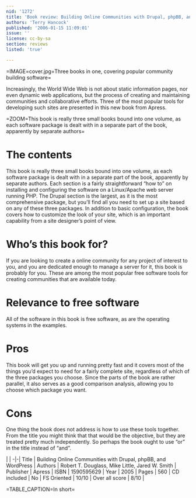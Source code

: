 ```yaml
---
nid: '1272'
title: 'Book review: Building Online Communities with Drupal, phpBB, and WordPress'
authors: 'Terry Hancock'
published: '2006-01-15 11:09:01'
issue: ''
license: cc-by-sa
section: reviews
listed: 'true'

---
```


=IMAGE=cover.jpg=Three books in one, covering popular community building software=

Increasingly, the World Wide Web is not about static information pages, nor even dynamic web applications, but the process of creating and maintaining communities and collaborative efforts. Three of the most popular tools for developing such sites are presented in this new book from Apress.


=ZOOM=This book is really three small books bound into one volume, as each software package is dealt with in a separate part of the book, apparently by separate authors=


# The contents

This book is really three small books bound into one volume, as each software package is dealt with in a separate part of the book, apparently by separate authors. Each section is a fairly straightforward “how to” on installing and configuring the software on a Linux/Apache web server running PHP. The Drupal section is the largest, as it is the most comprehensive package, but you’ll find all you need to set up a site based on any of these three packages. In addition to basic configuration, the book covers how to customize the look of your site, which is an important capability from a site designer’s point of view.


# Who’s this book for?

If you are looking to create a online community for any project of interest to you, and you are dedicated enough to manage a server for it, this book is probably for you. These are among the most popular free software tools for creating communities that are available today.


# Relevance to free software

All of the software in this book is free software, as are the operating systems in the examples.


# Pros

This book will get you up and running pretty fast and it covers most of the things you’d expect to need for a fairly complete site, regardless of which of the three packages you choose. Since the parts of the book are rather parallel, it also serves as a good comparison analysis, allowing you to choose which package you want.


# Cons

One thing the book does not address is how to use these tools together. From the title you might think that that would be the objective, but they are treated pretty much independently. So perhaps the book ought to use “or” in the title instead of “and”.


 | |
-|-|
Title | Building Online Communities with Drupal, phpBB, and WordPress | 
Authors | Robert T. Douglass, Mike Little, Jared W. Smith | 
Publisher | Apress | 
ISBN | 1590595629 | 
Year | 2005 | 
Pages | 560 | 
CD included | No | 
FS Oriented | 10/10 | 
Over all score | 8/10 | 

=TABLE_CAPTION=In short=


